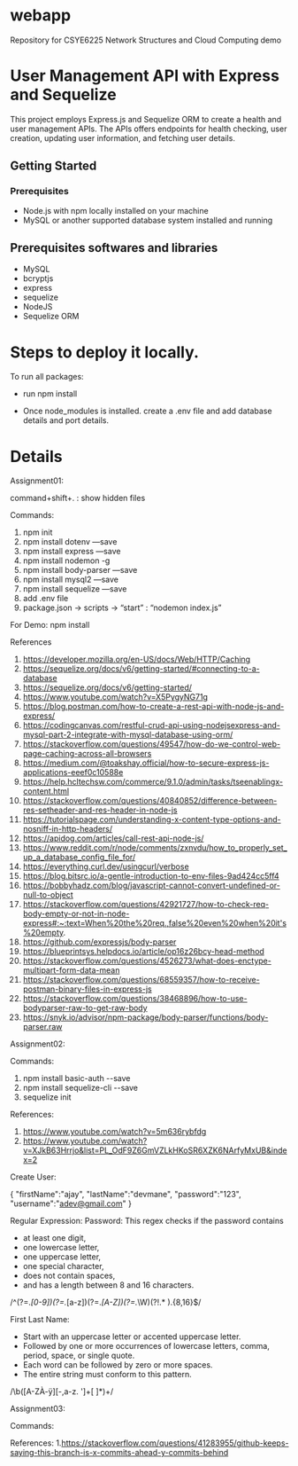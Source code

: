 # webapp
Repository for CSYE6225 Network Structures and Cloud Computing
demo

# User Management API with Express and Sequelize

This project employs Express.js and Sequelize ORM to create a health and user management APIs. The APIs offers endpoints for health checking, user creation, updating user information, and fetching user details.

## Getting Started

### Prerequisites

- Node.js with npm locally installed on your machine
- MySQL or another supported database system installed and running

## Prerequisites softwares and libraries
- MySQL
- bcryptjs
- express
- sequelize
- NodeJS
- Sequelize ORM
  
# Steps to deploy it locally.

To run all packages:
- run  npm install

- Once  node_modules is installed. create a .env file and add database details and port details.

# Details

Assignment01:

command+shift+. : show hidden files

Commands:

1. npm init
2. npm install dotenv —save
3. npm install express —save
4. npm install nodemon -g
5. npm install body-parser —save
6. npm install mysql2 —save
7. npm install sequelize —save
8. add .env file
9. package.json -> scripts -> “start” : “nodemon index.js”

For Demo: npm install


References
1. https://developer.mozilla.org/en-US/docs/Web/HTTP/Caching
2. https://sequelize.org/docs/v6/getting-started/#connecting-to-a-database
3. https://sequelize.org/docs/v6/getting-started/
4. https://www.youtube.com/watch?v=X5PygyNG71g
5. https://blog.postman.com/how-to-create-a-rest-api-with-node-js-and-express/
6. https://codingcanvas.com/restful-crud-api-using-nodejsexpress-and-mysql-part-2-integrate-with-mysql-database-using-orm/
7. https://stackoverflow.com/questions/49547/how-do-we-control-web-page-caching-across-all-browsers
8. https://medium.com/@toakshay.official/how-to-secure-express-js-applications-eeef0c10588e
9. https://help.hcltechsw.com/commerce/9.1.0/admin/tasks/tseenablingx-content.html
10. https://stackoverflow.com/questions/40840852/difference-between-res-setheader-and-res-header-in-node-js
11. https://tutorialspage.com/understanding-x-content-type-options-and-nosniff-in-http-headers/
12. https://apidog.com/articles/call-rest-api-node-js/
13. https://www.reddit.com/r/node/comments/zxnvdu/how_to_properly_set_up_a_database_config_file_for/
14. https://everything.curl.dev/usingcurl/verbose
15. https://blog.bitsrc.io/a-gentle-introduction-to-env-files-9ad424cc5ff4
16. https://bobbyhadz.com/blog/javascript-cannot-convert-undefined-or-null-to-object
17. https://stackoverflow.com/questions/42921727/how-to-check-req-body-empty-or-not-in-node-express#:~:text=When%20the%20req.,false%20even%20when%20it's%20empty.
18. https://github.com/expressjs/body-parser
19. https://blueprintsys.helpdocs.io/article/op16z26bcy-head-method
20. https://stackoverflow.com/questions/4526273/what-does-enctype-multipart-form-data-mean
21. https://stackoverflow.com/questions/68559357/how-to-receive-postman-binary-files-in-express-js
22. https://stackoverflow.com/questions/38468896/how-to-use-bodyparser-raw-to-get-raw-body
23. https://snyk.io/advisor/npm-package/body-parser/functions/body-parser.raw

Assignment02:

Commands:
1. npm install basic-auth --save
2. npm install sequelize-cli --save
3. sequelize init

References:
1. https://www.youtube.com/watch?v=5m636rybfdg
2. https://www.youtube.com/watch?v=XJkB63Hrrjo&list=PL_OdF9Z6GmVZLkHKoSR6XZK6NArfyMxUB&index=2

Create User:

{
"firstName":"ajay",
"lastName":"devmane",
"password":"123",
"username":"adev@gmail.com"
}

Regular Expression:
Password:
This regex checks if the password contains 
- at least one digit, 
- one lowercase letter, 
- one uppercase letter, 
- one special character, 
- does not contain spaces, 
- and has a length between 8 and 16 characters.

/^(?=.*[0-9])(?=.*[a-z])(?=.*[A-Z])(?=.*\W)(?!.* ).{8,16}$/

First Last Name:
- Start with an uppercase letter or accented uppercase letter.
- Followed by one or more occurrences of lowercase letters, comma, period, space, or single quote.
- Each word can be followed by zero or more spaces.
- The entire string must conform to this pattern.

/\b([A-ZÀ-ÿ][-,a-z. ']+[ ]*)+/

Assignment03:

Commands:

References:
1.https://stackoverflow.com/questions/41283955/github-keeps-saying-this-branch-is-x-commits-ahead-y-commits-behind
